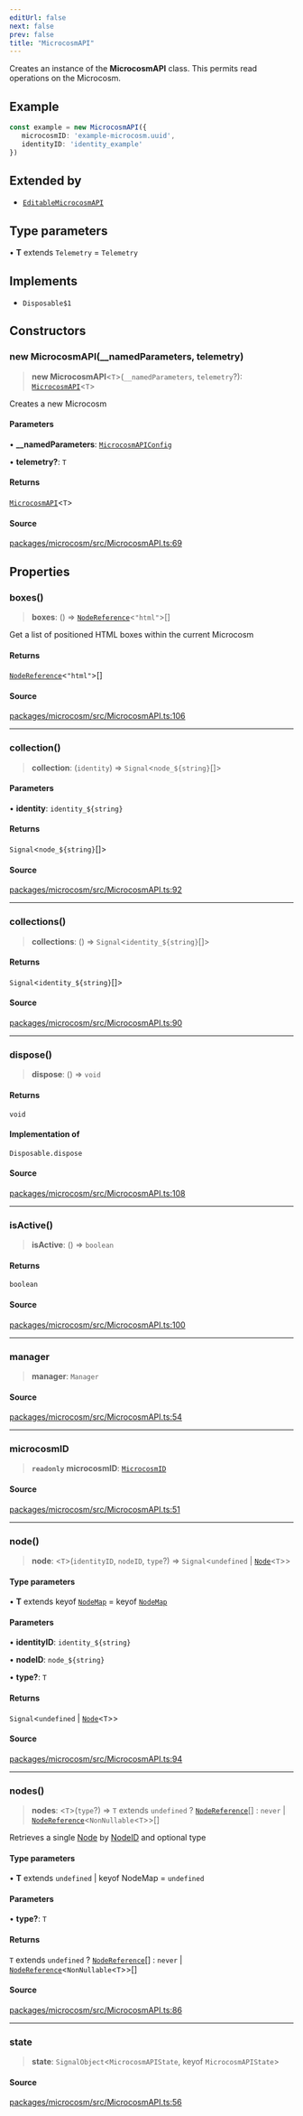 ```yaml
---
editUrl: false
next: false
prev: false
title: "MicrocosmAPI"
---
```


Creates an instance of the **MicrocosmAPI** class. This permits
read operations on the Microcosm.

## Example

```ts
const example = new MicrocosmAPI({
   microcosmID: 'example-microcosm.uuid',
   identityID: 'identity_example'
})
```

## Extended by

- [`EditableMicrocosmAPI`](EditableMicrocosmAPI.md)

## Type parameters

• **T** extends `Telemetry` = `Telemetry`

## Implements

- `Disposable$1`

## Constructors

### new MicrocosmAPI(__namedParameters, telemetry)

> **new MicrocosmAPI**\<`T`\>(`__namedParameters`, `telemetry`?): [`MicrocosmAPI`](MicrocosmAPI.md)\<`T`\>

Creates a new Microcosm

#### Parameters

• **\_\_namedParameters**: [`MicrocosmAPIConfig`](../type-aliases/MicrocosmAPIConfig.md)

• **telemetry?**: `T`

#### Returns

[`MicrocosmAPI`](MicrocosmAPI.md)\<`T`\>

#### Source

[packages/microcosm/src/MicrocosmAPI.ts:69](https://github.com/nodenogg-in/alpha-p2p/blob/d420d334028521cd4d3e88f86962ebfaad1f4292/packages/microcosm/src/MicrocosmAPI.ts#L69)

## Properties

### boxes()

> **boxes**: () => [`NodeReference`](../type-aliases/NodeReference.md)\<`"html"`\>[]

Get a list of positioned HTML boxes within the current Microcosm

#### Returns

[`NodeReference`](../type-aliases/NodeReference.md)\<`"html"`\>[]

#### Source

[packages/microcosm/src/MicrocosmAPI.ts:106](https://github.com/nodenogg-in/alpha-p2p/blob/d420d334028521cd4d3e88f86962ebfaad1f4292/packages/microcosm/src/MicrocosmAPI.ts#L106)

***

### collection()

> **collection**: (`identity`) => `Signal`\<```node_${string}```[]\>

#### Parameters

• **identity**: ```identity_${string}```

#### Returns

`Signal`\<```node_${string}```[]\>

#### Source

[packages/microcosm/src/MicrocosmAPI.ts:92](https://github.com/nodenogg-in/alpha-p2p/blob/d420d334028521cd4d3e88f86962ebfaad1f4292/packages/microcosm/src/MicrocosmAPI.ts#L92)

***

### collections()

> **collections**: () => `Signal`\<```identity_${string}```[]\>

#### Returns

`Signal`\<```identity_${string}```[]\>

#### Source

[packages/microcosm/src/MicrocosmAPI.ts:90](https://github.com/nodenogg-in/alpha-p2p/blob/d420d334028521cd4d3e88f86962ebfaad1f4292/packages/microcosm/src/MicrocosmAPI.ts#L90)

***

### dispose()

> **dispose**: () => `void`

#### Returns

`void`

#### Implementation of

`Disposable.dispose`

#### Source

[packages/microcosm/src/MicrocosmAPI.ts:108](https://github.com/nodenogg-in/alpha-p2p/blob/d420d334028521cd4d3e88f86962ebfaad1f4292/packages/microcosm/src/MicrocosmAPI.ts#L108)

***

### isActive()

> **isActive**: () => `boolean`

#### Returns

`boolean`

#### Source

[packages/microcosm/src/MicrocosmAPI.ts:100](https://github.com/nodenogg-in/alpha-p2p/blob/d420d334028521cd4d3e88f86962ebfaad1f4292/packages/microcosm/src/MicrocosmAPI.ts#L100)

***

### manager

> **manager**: `Manager`

#### Source

[packages/microcosm/src/MicrocosmAPI.ts:54](https://github.com/nodenogg-in/alpha-p2p/blob/d420d334028521cd4d3e88f86962ebfaad1f4292/packages/microcosm/src/MicrocosmAPI.ts#L54)

***

### microcosmID

> **`readonly`** **microcosmID**: [`MicrocosmID`](../type-aliases/MicrocosmID.md)

#### Source

[packages/microcosm/src/MicrocosmAPI.ts:51](https://github.com/nodenogg-in/alpha-p2p/blob/d420d334028521cd4d3e88f86962ebfaad1f4292/packages/microcosm/src/MicrocosmAPI.ts#L51)

***

### node()

> **node**: \<`T`\>(`identityID`, `nodeID`, `type`?) => `Signal`\<`undefined` \| [`Node`](../type-aliases/Node.md)\<`T`\>\>

#### Type parameters

• **T** extends keyof [`NodeMap`](../type-aliases/NodeMap.md) = keyof [`NodeMap`](../type-aliases/NodeMap.md)

#### Parameters

• **identityID**: ```identity_${string}```

• **nodeID**: ```node_${string}```

• **type?**: `T`

#### Returns

`Signal`\<`undefined` \| [`Node`](../type-aliases/Node.md)\<`T`\>\>

#### Source

[packages/microcosm/src/MicrocosmAPI.ts:94](https://github.com/nodenogg-in/alpha-p2p/blob/d420d334028521cd4d3e88f86962ebfaad1f4292/packages/microcosm/src/MicrocosmAPI.ts#L94)

***

### nodes()

> **nodes**: \<`T`\>(`type`?) => `T` extends `undefined` ? [`NodeReference`](../type-aliases/NodeReference.md)[] : `never` \| [`NodeReference`](../type-aliases/NodeReference.md)\<`NonNullable`\<`T`\>\>[]

Retrieves a single [Node](../../../../../../microcosm/type-aliases/node) by [NodeID](../../../../../../microcosm/type-aliases/nodeid) and optional type

#### Type parameters

• **T** extends `undefined` \| keyof NodeMap = `undefined`

#### Parameters

• **type?**: `T`

#### Returns

`T` extends `undefined` ? [`NodeReference`](../type-aliases/NodeReference.md)[] : `never` \| [`NodeReference`](../type-aliases/NodeReference.md)\<`NonNullable`\<`T`\>\>[]

#### Source

[packages/microcosm/src/MicrocosmAPI.ts:86](https://github.com/nodenogg-in/alpha-p2p/blob/d420d334028521cd4d3e88f86962ebfaad1f4292/packages/microcosm/src/MicrocosmAPI.ts#L86)

***

### state

> **state**: `SignalObject`\<`MicrocosmAPIState`, keyof `MicrocosmAPIState`\>

#### Source

[packages/microcosm/src/MicrocosmAPI.ts:56](https://github.com/nodenogg-in/alpha-p2p/blob/d420d334028521cd4d3e88f86962ebfaad1f4292/packages/microcosm/src/MicrocosmAPI.ts#L56)
